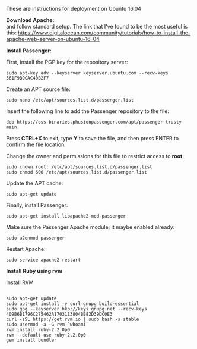These are instructions for deployment on Ubuntu 16.04

<b>Download Apache:</b></br>
and follow standard setup. The link that I've found to be the most useful is this: https://www.digitalocean.com/community/tutorials/how-to-install-the-apache-web-server-on-ubuntu-16-04

<b>Install Passenger:</b> </br>

<p>First, install the PGP key for the repository server:</p>
<code langs="">sudo apt-key adv --keyserver keyserver.ubuntu.com --recv-keys 561F9B9CAC40B2F7
</code>
<p>Create an APT source file:</p>
<code langs="">sudo nano /etc/apt/sources.list.d/passenger.list
</code>
<p>Insert the following line to add the Passenger repository to the file:</p>
<code langs="">deb https://oss-binaries.phusionpassenger.com/apt/passenger trusty main
</code>
<p>Press <strong>CTRL+X</strong> to exit, type <strong>Y</strong> to save the file, and then press ENTER to confirm the file location.</p>

<p>Change the owner and permissions for this file to restrict access to <strong>root</strong>:</p>
<code langs="">sudo chown root: /etc/apt/sources.list.d/passenger.list
sudo chmod 600 /etc/apt/sources.list.d/passenger.list
</code>
<p>Update the APT cache:</p>
<code langs="">sudo apt-get update
</code>
<p>Finally, install Passenger:</p>
<code langs="">sudo apt-get install libapache2-mod-passenger
</code>
<p>Make sure the Passenger Apache module; it maybe enabled already:</p>
<code langs="">sudo a2enmod passenger
</code>
<p>Restart Apache:</p>
<code langs="">sudo service apache2 restart
</code>

<b> Install Ruby using rvm </b></br>
<p> Install RVM</p>
<code>
sudo apt-get update
sudo apt-get install -y curl gnupg build-essential
sudo gpg --keyserver hkp://keys.gnupg.net --recv-keys 409B6B1796C275462A1703113804BB82D39DC0E3
curl -sSL https://get.rvm.io | sudo bash -s stable
sudo usermod -a -G rvm `whoami`
rvm install ruby-2.2.0p0
rvm --default use ruby-2.2.0p0
gem install bundler
</code>
